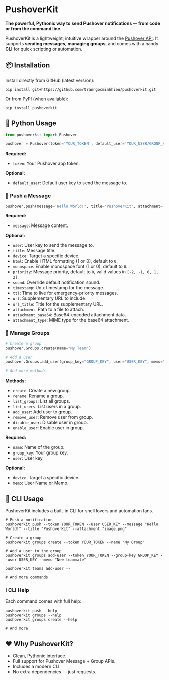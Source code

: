 # PushoverKit
**The powerful, Pythonic way to send Pushover notifications — from code or from the command line.**

PushoverKit is a lightweight, intuitive wrapper around the [Pushover API](https://pushover.net/api). It supports **sending messages**, **managing groups**, and comes with a handy **CLI** for quick scripting or automation.

## 📦 Installation

Install directly from GitHub (latest version):
```shell
pip install git+https://github.com/tranngocminhhieu/pushoverkit.git
```

Or from PyPI (when available):
```shell
pip install pushoverkit
```

## 🐍 Python Usage
```python
from pushoverkit import Pushover

pushover = Pushover(token='YOUR_TOKEN', default_user='YOUR_USER/GROUP_KEY')
```

**Required:**
- `token`: Your Pushover app token.

**Optional:**
- `default_user`: Default user key to send the message to.


### 📨 Push a Message
```python
pushover.push(message='Hello World!', title='PushoverKit', attachment='image.png') # Use default_user
```

**Required:**
- `message`: Message content.

**Optional:**
- `user`: User key to send the message to.
- `title`: Message title.
- `device`: Target a specific device.
- `html`: Enable HTML formatting (1 or 0), default to `0`.
- `monospace`: Enable monospace font (1 or 0), default to `0`.
- `priority`: Message priority, default to `0`, valid values in `[-2, -1, 0, 1, 2]`.
- `sound`: Override default notification sound.
- `timestamp`: Unix timestamp for the message.
- `ttl`: Time to live for emergency-priority messages.
- `url`: Supplementary URL to include.
- `url_title`: Title for the supplementary URL.
- `attachment`: Path to a file to attach.
- `attachment_base64`: Base64-encoded attachment data.
- `attachment_type`: MIME type for the base64 attachment.

### 👥 Manage Groups
```python
# Create a group
pushover.Groups.create(name="My Team")

# Add a user
pushover.Groups.add_user(group_key="GROUP_KEY", user="USER_KEY", memo="New teammate")

# And more methods
```

**Methods:**
- `create`: Create a new group.
- `rename`: Rename a group.
- `list_groups`: List all groups.
- `list_users`: List users in a group.
- `add_user`: Add user to group.
- `remove_user`: Remove user from group.
- `disable_user`: Disable user in group.
- `enable_user`: Enable user in group.

**Required:**
- `name`: Name of the group.
- `group_key`: Your group key.
- `user`: User key.

**Optional:**
- `device`: Target a specific device.
- `memo`: User Name or Memo.

## 🧰 CLI Usage
PushoverKit includes a built-in CLI for shell lovers and automation fans.

```shell
# Push a notification
pushoverkit push --token YOUR_TOKEN --user USER_KEY --message "Hello World!" --title "PushoverKit" --attachment "image.png"

# Create a group
pushoverkit groups create --token YOUR_TOKEN --name "My Group"

# Add a user to the group
pushoverkit groups add-user --token YOUR_TOKEN --group-key GROUP_KEY --user USER_KEY --memo "New teammate"

pushoverkit teams add-user --

# And more commands
```
### ℹ️ CLI Help
Each command comes with full help:
```shell
pushoverkit push --help
pushoverkit groups --help
pushoverkit groups create --help

# And more
```

## ❤️ Why PushoverKit?
-  Clean, Pythonic interface.
-  Full support for Pushover Message + Group APIs.
-  Includes a modern CLI.
-  No extra dependencies — just requests.